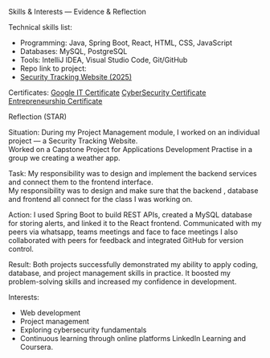 Skills & Interests — Evidence & Reflection

Technical skills list:
  - Programming: Java, Spring Boot, React, HTML, CSS, JavaScript
  - Databases: MySQL, PostgreSQL
  - Tools: IntelliJ IDEA, Visual Studio Code, Git/GitHub
  - Repo link to project:
  - [Security Tracking Website (2025)](https://github.com/221009407/security-tracking-website)
    
Certificates:
[Google IT Certificate](artifacts/Google%20IT%20Certificate.pdf)
[CyberSecurity Certificate](artifacts/Introduction_to_Cybersecurity_certificate_rethabilekwa13-gmail-com_bc6589ff-5839-4894-aad3-a3d64a2af158.pdf)
[Entrepreneurship Certificate](/artifacts/Entrepreneurship_certificate_rethabilekwa13-gmail-com_eb0fd9d3-fc08-4461-9452-5c604668175f.pdf)



Reflection (STAR)

Situation:
During my Project Management module, I worked on an individual project — a Security Tracking Website.  
Worked on a Capstone Project for Applications Development Practise in a group we creating a weather app.

Task:
My responsibility was to design and implement the backend services and connect them to the frontend interface.  
My responsibility was to design and make sure that the backend , database and frontend all connect for the class I was working on.

Action:
I used Spring Boot to build REST APIs, created a MySQL database for storing alerts, and linked it to the React frontend.
Communicated with my peers via whatsapp, teams meetings and face to face meetings 
I also collaborated with peers for feedback and integrated GitHub for version control.  
 
Result:
Both projects successfully demonstrated my ability to apply coding, database, and project management skills in practice. It boosted my problem-solving skills and increased my confidence in development.  

Interests:
- Web development 
- Project management
- Exploring cybersecurity fundamentals  
- Continuous learning through online platforms LinkedIn Learning and Coursera. 
